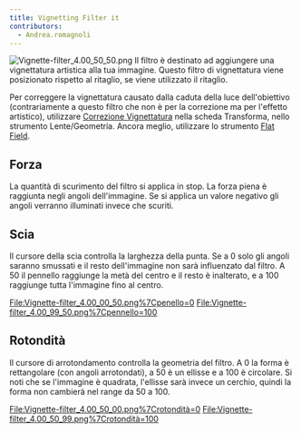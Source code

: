 ```yaml
---
title: Vignetting Filter it
contributors:
  - Andrea.romagnoli
---
```


![](Vignette-filter_4.00_50_50.png "Vignette-filter_4.00_50_50.png") Il
filtro è destinato ad aggiungere una vignettatura artistica alla tua
immagine. Questo filtro di vignettatura viene posizionato rispetto al
ritaglio, se viene utilizzato il ritaglio.

Per correggere la vignettatura causato dalla caduta della luce
dell'obiettivo (contrariamente a questo filtro che non è per la
correzione ma per l'effetto artistico), utilizzare [Correzione
Vignettatura](Lens/Geometry/it#Vignetting_Correction.md) nella
scheda Transforma, nello strumento Lente/Geometria. Ancora meglio,
utilizzare lo strumento [Flat Field](flat_field/it).

## Forza

La quantità di scurimento del filtro si applica in stop. La forza piena
è raggiunta negli angoli dell'immagine. Se si applica un valore negativo
gli angoli verranno illuminati invece che scuriti.

## Scia

Il cursore della scia controlla la larghezza della punta. Se a 0 solo
gli angoli saranno smussati e il resto dell'immagine non sarà
influenzato dal filtro. A 50 il pennello raggiunge la metà del centro e
il resto è inalterato, e a 100 raggiunge tutta l'immagine fino al
centro.

<File:Vignette-filter_4.00_00_50.png%7Cpenello=0>
<File:Vignette-filter_4.00_99_50.png%7Cpennello=100>

## Rotondità

Il cursore di arrotondamento controlla la geometria del filtro. A 0 la
forma è rettangolare (con angoli arrotondati), a 50 è un ellisse e a 100
è circolare. Si noti che se l'immagine è quadrata, l'ellisse sarà invece
un cerchio, quindi la forma non cambierà nel range da 50 a 100.

<File:Vignette-filter_4.00_50_00.png%7Crotondità=0>
<File:Vignette-filter_4.00_50_99.png%7Crotondità=100>
